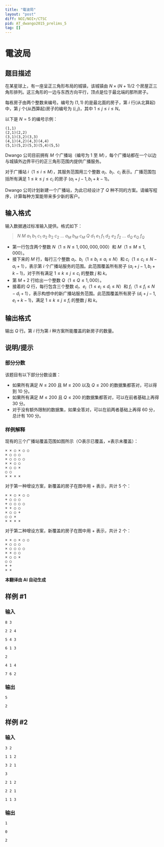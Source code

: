 ```yaml
---
title: "電波局"
layout: "post"
diff: NOI/NOI+/CTSC
pid: AT_dwango2015_prelims_5
tag: []
---
```


# 電波局

## 题目描述

在某星球上，有一座呈正三角形布局的城镇，该城镇由 $N \times (N + 1) / 2$ 个房屋正三角形排列。这三角形的一边与东西方向平行，顶点是位于最北端的那所房子。

每栋房子由两个整数来编号。编号为 $(1, 1)$ 的是最北面的房子，第 $i$ 行(从北算起)中，第 $j$ 个(从西算起)房子的编号为 $(i, j)$，其中 $1 \leq j \leq i \leq N$。

以下是 $N = 5$ 的编号示例：

```
(1,1)
(2,1)(2,2)
(3,1)(3,2)(3,3)
(4,1)(4,2)(4,3)(4,4)
(5,1)(5,2)(5,3)(5,4)(5,5)
```

Dwango 公司目前拥有 $M$ 个广播站（编号为 $1$ 至 $M$），每个广播站都在一个以边与城镇外边界平行的正三角形范围内提供广播服务。

对于广播站 $i$（$1 \leq i \leq M$），其服务范围用三个整数 $a_i$、$b_i$、$c_i$ 表示。广播范围包括所有满足 $1 \leq k \leq j \leq c_i$ 的房子 $(a_i+j-1, b_i+k-1)$。

Dwango 公司计划新建一个广播站，为此已经设计了 $Q$ 种不同的方案。请编写程序，计算每种方案能带来多少新的客户。

## 输入格式

输入数据通过标准输入提供。格式如下：

> $N$ $M$ $a_1$ $b_1$ $c_1$ $a_2$ $b_2$ $c_2$ $\ldots$ $a_M$ $b_M$ $c_M$ $Q$ $d_1$ $e_1$ $f_1$ $d_2$ $e_2$ $f_2$ $\ldots$ $d_Q$ $e_Q$ $f_Q$

- 第一行包含两个整数 $N$（$1 \leq N \leq 1,000,000,000$）和 $M$（$1 \leq M \leq 1,000$）。
- 接下来的 $M$ 行，每行三个整数 $a_i$、$b_i$（$1 \leq b_i \leq a_i \leq N$）和 $c_i$（$1 \leq c_i \leq N - a_i + 1$），表示第 $i$ 个广播站服务的范围。此范围覆盖所有房子 $(a_i+j-1, b_i+k-1)$，对于所有满足 $1 \leq k \leq j \leq c_i$ 的整数 $j$ 和 $k$。
- 第 $M+2$ 行给出一个整数 $Q$（$1 \leq Q \leq 1,000$）。
- 接着的 $Q$ 行，每行包含三个整数 $d_i$、$e_i$（$1 \leq e_i \leq d_i \leq N$）和 $f_i$（$1 \leq f_i \leq N - d_i + 1$），表示构想中的新广播站服务范围。此范围覆盖所有房子 $(d_i+j-1, e_i+k-1)$，满足 $1 \leq k \leq j \leq f_i$ 的整数 $j$ 和 $k$。

## 输出格式

输出 $Q$ 行。第 $i$ 行为第 $i$ 种方案所能覆盖的新房子的数量。

## 说明/提示

### 部分分数

该题目有以下部分分数设置：

- 如果所有满足 $N \leq 200$ 且 $M \leq 200$ 以及 $Q \leq 200$ 的数据集都答对，可以得到 10 分。
- 如果所有满足 $M \leq 200$ 且 $Q \leq 200$ 的数据集都答对，可以在前者基础上再得 30 分。
- 对于没有额外限制的数据集，如果全答对，可以在前两者基础上再得 60 分，总计有 100 分。

### 样例解释

现有的三个广播站覆盖范围如图所示（○表示已覆盖，×表示未覆盖）：

```
× × ○ × ○ ○
× ○ ○ ○
× ○ ○ ○ ○
× × ○ ○
× ○ ○ ×
○ ○
× × × ×
```

对于第一种增设方案，新覆盖的房子在图中用 + 表示，共计 5 个：

```
× × ○ × ○ ○
+ ○ ○ ○
+ ○ ○ ○ ○
+ + ○ ○
× ○ ○ +
○ ○ ×
× × × ×
```

对于第二种增设方案，新覆盖的房子在图中用 + 表示，共计 2 个：

```
× × ○ × ○ ○
× ○ ○ ○
× ○ ○ ○ ○
× × ○ ○
× ○ ○ ×
○ ○
+ +
× ×
```

 **本翻译由 AI 自动生成**

## 样例 #1

### 输入

```
8 3
2 2 4
5 4 3
6 1 3
2
4 1 4
7 6 2
```

### 输出

```
5
2
```

## 样例 #2

### 输入

```
3 2
1 1 2
3 2 1
3
2 1 2
2 2 1
1 1 3
```

### 输出

```
1
0
2
```

